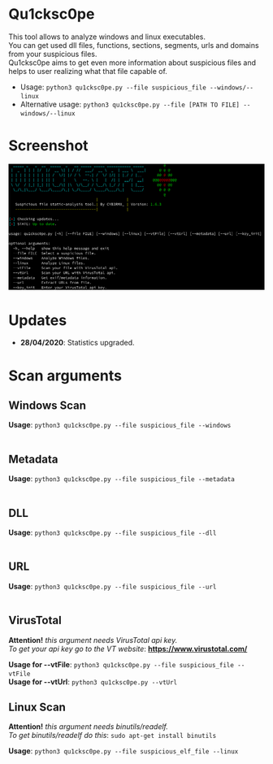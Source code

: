 # Qu1cksc0pe
This tool allows to analyze windows and linux executables.<br>
You can get used dll files, functions, sections, segments, urls and domains from your suspicious files.<br>
Qu1cksc0pe aims to get even more information about suspicious files and helps to user realizing what that file capable of.

- Usage: ```python3 qu1cksc0pe.py --file suspicious_file --windows/--linux```
- Alternative usage: ```python3 qu1cksc0pe.py --file [PATH TO FILE] --windows/--linux```

# Screenshot
![Screen](.Screenshot.png)

# Updates
- <b>28/04/2020</b>: Statistics upgraded.

# Scan arguments
## Windows Scan
<b>Usage</b>: ```python3 qu1cksc0pe.py --file suspicious_file --windows```<br><br>

## Metadata
<b>Usage</b>: ```python3 qu1cksc0pe.py --file suspicious_file --metadata```<br><br>

## DLL
<b>Usage</b>: ```python3 qu1cksc0pe.py --file suspicious_file --dll```<br><br>

## URL
<b>Usage</b>: ```python3 qu1cksc0pe.py --file suspicious_file --url```<br><br>

## VirusTotal
<b>Attention!</b><i> this argument needs VirusTotal api key.</i><br>
<i>To get your api key go to the VT website</i>: <b>https://www.virustotal.com/</b>

<b>Usage for --vtFile</b>: ```python3 qu1cksc0pe.py --file suspicious_file --vtFile```<br>
<b>Usage for --vtUrl</b>: ```python3 qu1cksc0pe.py --vtUrl```<br>

## Linux Scan
<b>Attention!</b><i> this argument needs binutils/readelf.</i><br>
<i>To get binutils/readelf do this</i>: ```sudo apt-get install binutils``` </i><br>

<b>Usage</b>: ```python3 qu1cksc0pe.py --file suspicious_elf_file --linux```<br>
